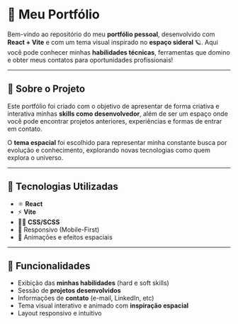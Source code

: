 # 🚀 Meu Portfólio

Bem-vindo ao repositório do meu **portfólio pessoal**, desenvolvido com **React + Vite** e com um tema visual inspirado no **espaço sideral** 🪐. Aqui você pode conhecer minhas **habilidades técnicas**, ferramentas que domino e obter meus contatos para oportunidades profissionais!

---

## 🌌 Sobre o Projeto

Este portfólio foi criado com o objetivo de apresentar de forma criativa e interativa minhas **skills como desenvolvedor**, além de ser um espaço onde você pode encontrar projetos anteriores, experiências e formas de entrar em contato.

O **tema espacial** foi escolhido para representar minha constante busca por evolução e conhecimento, explorando novas tecnologias como quem explora o universo.

---

## 🔧 Tecnologias Utilizadas

- ⚛️ **React**
- ⚡ **Vite**
- 🧑‍🎨 **CSS/SCSS**
- 📱 Responsivo (Mobile-First)
- 🌠 Animações e efeitos espaciais

---

## 🧠 Funcionalidades

- Exibição das **minhas habilidades** (hard e soft skills)
- Sessão de **projetos desenvolvidos**
- Informações de **contato** (e-mail, LinkedIn, etc)
- Tema visual interativo e animado com **inspiração espacial**
- Layout responsivo e intuitivo